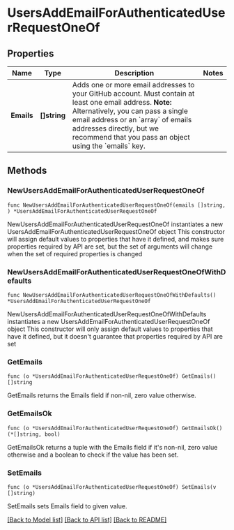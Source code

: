 # UsersAddEmailForAuthenticatedUserRequestOneOf

## Properties

Name | Type | Description | Notes
------------ | ------------- | ------------- | -------------
**Emails** | **[]string** | Adds one or more email addresses to your GitHub account. Must contain at least one email address. **Note:** Alternatively, you can pass a single email address or an &#x60;array&#x60; of emails addresses directly, but we recommend that you pass an object using the &#x60;emails&#x60; key. | 

## Methods

### NewUsersAddEmailForAuthenticatedUserRequestOneOf

`func NewUsersAddEmailForAuthenticatedUserRequestOneOf(emails []string, ) *UsersAddEmailForAuthenticatedUserRequestOneOf`

NewUsersAddEmailForAuthenticatedUserRequestOneOf instantiates a new UsersAddEmailForAuthenticatedUserRequestOneOf object
This constructor will assign default values to properties that have it defined,
and makes sure properties required by API are set, but the set of arguments
will change when the set of required properties is changed

### NewUsersAddEmailForAuthenticatedUserRequestOneOfWithDefaults

`func NewUsersAddEmailForAuthenticatedUserRequestOneOfWithDefaults() *UsersAddEmailForAuthenticatedUserRequestOneOf`

NewUsersAddEmailForAuthenticatedUserRequestOneOfWithDefaults instantiates a new UsersAddEmailForAuthenticatedUserRequestOneOf object
This constructor will only assign default values to properties that have it defined,
but it doesn't guarantee that properties required by API are set

### GetEmails

`func (o *UsersAddEmailForAuthenticatedUserRequestOneOf) GetEmails() []string`

GetEmails returns the Emails field if non-nil, zero value otherwise.

### GetEmailsOk

`func (o *UsersAddEmailForAuthenticatedUserRequestOneOf) GetEmailsOk() (*[]string, bool)`

GetEmailsOk returns a tuple with the Emails field if it's non-nil, zero value otherwise
and a boolean to check if the value has been set.

### SetEmails

`func (o *UsersAddEmailForAuthenticatedUserRequestOneOf) SetEmails(v []string)`

SetEmails sets Emails field to given value.



[[Back to Model list]](../README.md#documentation-for-models) [[Back to API list]](../README.md#documentation-for-api-endpoints) [[Back to README]](../README.md)


